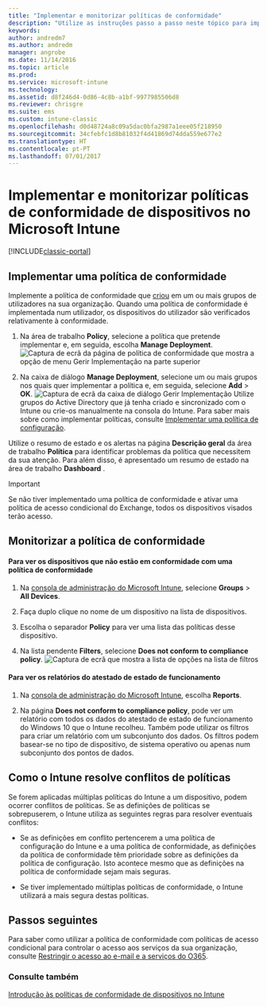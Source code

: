 ```yaml
---
title: "Implementar e monitorizar políticas de conformidade"
description: "Utilize as instruções passo a passo neste tópico para implementar e monitorizar uma política de conformidade de dispositivos."
keywords: 
author: andredm7
ms.author: andredm
manager: angrobe
ms.date: 11/14/2016
ms.topic: article
ms.prod: 
ms.service: microsoft-intune
ms.technology: 
ms.assetid: d8f246d4-0d86-4c8b-a1bf-9977985506d8
ms.reviewer: chrisgre
ms.suite: ems
ms.custom: intune-classic
ms.openlocfilehash: d0d48724a8c09a5dac0bfa2987a1eee05f218950
ms.sourcegitcommit: 34cfebfc1d8b81032f4d41869d74dda559e677e2
ms.translationtype: HT
ms.contentlocale: pt-PT
ms.lasthandoff: 07/01/2017
---
```

# <a name="deploy-and-monitor-a-device-compliance-policy-in-microsoft-intune"></a>Implementar e monitorizar políticas de conformidade de dispositivos no Microsoft Intune

[!INCLUDE[classic-portal](../includes/classic-portal.md)]

## <a name="deploy-a-compliance-policy"></a>Implementar uma política de conformidade
Implemente a política de conformidade que [criou](create-a-device-compliance-policy-in-microsoft-intune.md) em um ou mais grupos de utilizadores na sua organização. Quando uma política de conformidade é implementada num utilizador, os dispositivos do utilizador são verificados relativamente à conformidade.

1.  Na área de trabalho **Policy**, selecione a política que pretende implementar e, em seguida, escolha **Manage Deployment**.
![Captura de ecrã da página de política de conformidade que mostra a opção de menu Gerir Implementação na parte superior](./media/intune-sa-3c-deploy-compliance-policy2.png)

2.  Na caixa de diálogo **Manage Deployment**, selecione um ou mais grupos nos quais quer implementar a política e, em seguida, selecione **Add** > **OK**.
![Captura de ecrã da caixa de diálogo Gerir Implementação](./media/intune-sa-3d-deploy-compliance-policy3-Manage.png) Utilize grupos do Active Directory que já tenha criado e sincronizado com o Intune ou crie-os manualmente na consola do Intune. Para saber mais sobre como implementar políticas, consulte [Implementar uma política de configuração](manage-settings-and-features-on-your-devices-with-microsoft-intune-policies.md).

Utilize o resumo de estado e os alertas na página **Descrição geral** da área de trabalho **Política** para identificar problemas da política que necessitem da sua atenção. Para além disso, é apresentado um resumo de estado na área de trabalho **Dashboard** .

> [!IMPORTANT]
> Se não tiver implementado uma política de conformidade e ativar uma política de acesso condicional do Exchange, todos os dispositivos visados terão acesso.

## <a name="monitor-the-compliance-policy"></a>Monitorizar a política de conformidade

#### <a name="to-view-devices-that-do-not-conform-to-a-compliance-policy"></a>Para ver os dispositivos que não estão em conformidade com uma política de conformidade

1.  Na [consola de administração do Microsoft Intune](https://manage.microsoft.com), selecione **Groups** > **All Devices**.

2.  Faça duplo clique no nome de um dispositivo na lista de dispositivos.

3.  Escolha o separador **Policy** para ver uma lista das políticas desse dispositivo.

4.  Na lista pendente **Filters**, selecione **Does not conform to compliance policy**.
![Captura de ecrã que mostra a lista de opções na lista de filtros](./media/intune-sa-3e-view-device-noncompliance.png)

#### <a name="to-view-the-health-attestation-reports"></a>Para ver os relatórios do atestado de estado de funcionamento

1.  Na [consola de administração do Microsoft Intune](https://manage.microsoft.com), escolha **Reports**.

2.  Na página **Does not conform to compliance policy**, pode ver um relatório com todos os dados do atestado de estado de funcionamento do Windows 10 que o Intune recolheu. Também pode utilizar os filtros para criar um relatório com um subconjunto dos dados. Os filtros podem basear-se no tipo de dispositivo, de sistema operativo ou apenas num subconjunto dos pontos de dados.

## <a name="how-intune-resolves-policy-conflicts"></a>Como o Intune resolve conflitos de políticas
Se forem aplicadas múltiplas políticas do Intune a um dispositivo, podem ocorrer conflitos de políticas. Se as definições de políticas se sobrepuserem, o Intune utiliza as seguintes regras para resolver eventuais conflitos:

-   Se as definições em conflito pertencerem a uma política de configuração do Intune e a uma política de conformidade, as definições da política de conformidade têm prioridade sobre as definições da política de configuração. Isto acontece mesmo que as definições na política de conformidade sejam mais seguras.

-   Se tiver implementado múltiplas políticas de conformidade, o Intune utilizará a mais segura destas políticas.

## <a name="next-steps"></a>Passos seguintes
Para saber como utilizar a política de conformidade com políticas de acesso condicional para controlar o acesso aos serviços da sua organização, consulte [Restringir o acesso ao e-mail e a serviços do O365](restrict-access-to-email-and-o365-services-with-microsoft-intune.md).


### <a name="see-also"></a>Consulte também
[Introdução às políticas de conformidade de dispositivos no Intune](introduction-to-device-compliance-policies-in-microsoft-intune.md)
